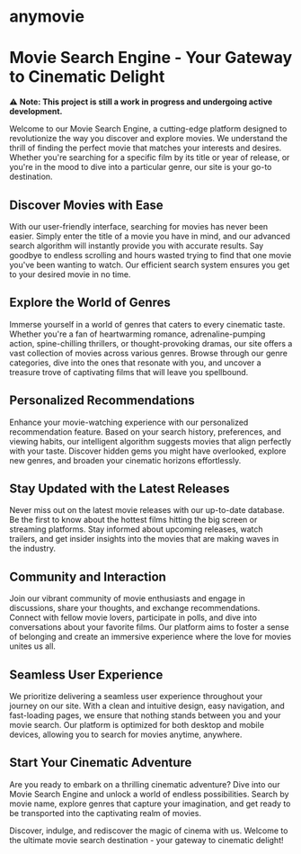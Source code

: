 # anymovie
# Movie Search Engine - Your Gateway to Cinematic Delight

⚠️ **Note: This project is still a work in progress and undergoing active development.**

Welcome to our Movie Search Engine, a cutting-edge platform designed to revolutionize the way you discover and explore movies. We understand the thrill of finding the perfect movie that matches your interests and desires. Whether you're searching for a specific film by its title or year of release, or you're in the mood to dive into a particular genre, our site is your go-to destination.

## Discover Movies with Ease
With our user-friendly interface, searching for movies has never been easier. Simply enter the title of a movie you have in mind, and our advanced search algorithm will instantly provide you with accurate results. Say goodbye to endless scrolling and hours wasted trying to find that one movie you've been wanting to watch. Our efficient search system ensures you get to your desired movie in no time.

## Explore the World of Genres
Immerse yourself in a world of genres that caters to every cinematic taste. Whether you're a fan of heartwarming romance, adrenaline-pumping action, spine-chilling thrillers, or thought-provoking dramas, our site offers a vast collection of movies across various genres. Browse through our genre categories, dive into the ones that resonate with you, and uncover a treasure trove of captivating films that will leave you spellbound.

## Personalized Recommendations
Enhance your movie-watching experience with our personalized recommendation feature. Based on your search history, preferences, and viewing habits, our intelligent algorithm suggests movies that align perfectly with your taste. Discover hidden gems you might have overlooked, explore new genres, and broaden your cinematic horizons effortlessly.

## Stay Updated with the Latest Releases
Never miss out on the latest movie releases with our up-to-date database. Be the first to know about the hottest films hitting the big screen or streaming platforms. Stay informed about upcoming releases, watch trailers, and get insider insights into the movies that are making waves in the industry.

## Community and Interaction
Join our vibrant community of movie enthusiasts and engage in discussions, share your thoughts, and exchange recommendations. Connect with fellow movie lovers, participate in polls, and dive into conversations about your favorite films. Our platform aims to foster a sense of belonging and create an immersive experience where the love for movies unites us all.

## Seamless User Experience
We prioritize delivering a seamless user experience throughout your journey on our site. With a clean and intuitive design, easy navigation, and fast-loading pages, we ensure that nothing stands between you and your movie search. Our platform is optimized for both desktop and mobile devices, allowing you to search for movies anytime, anywhere.

## Start Your Cinematic Adventure
Are you ready to embark on a thrilling cinematic adventure? Dive into our Movie Search Engine and unlock a world of endless possibilities. Search by movie name, explore genres that capture your imagination, and get ready to be transported into the captivating realm of movies.

Discover, indulge, and rediscover the magic of cinema with us. Welcome to the ultimate movie search destination - your gateway to cinematic delight!
